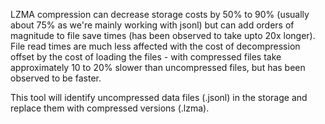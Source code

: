 LZMA compression can decrease storage costs by 50% to 90% (usually about 75%
as we're mainly working with jsonl) but can add orders of magnitude to file save
times (has been observed to take upto 20x longer). File read times are 
much less affected with the cost of decompression offset by the cost of
loading the files - with compressed files take approximately 10 to 20%
slower than uncompressed files, but has been observed to be faster.

This tool will identify uncompressed data files (.jsonl) in the storage and
replace them with compressed versions (.lzma).